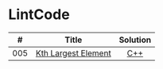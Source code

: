 # LintCode
| #        | Title    |   Solution     |
| :--------:   | :-----:   |  :------: |
|   005      |   [Kth Largest Element](https://www.lintcode.com/problem/kth-largest-element/description) |    [C++](./c005.h) |
